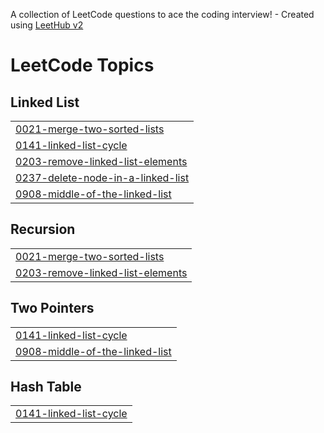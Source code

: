 A collection of LeetCode questions to ace the coding interview! - Created using [LeetHub v2](https://github.com/arunbhardwaj/LeetHub-2.0)
<!---LeetCode Topics Start-->
# LeetCode Topics
## Linked List
|  |
| ------- |
| [0021-merge-two-sorted-lists](https://github.com/Palakmeena/Leetcode/tree/master/0021-merge-two-sorted-lists) |
| [0141-linked-list-cycle](https://github.com/Palakmeena/Leetcode/tree/master/0141-linked-list-cycle) |
| [0203-remove-linked-list-elements](https://github.com/Palakmeena/Leetcode/tree/master/0203-remove-linked-list-elements) |
| [0237-delete-node-in-a-linked-list](https://github.com/Palakmeena/Leetcode/tree/master/0237-delete-node-in-a-linked-list) |
| [0908-middle-of-the-linked-list](https://github.com/Palakmeena/Leetcode/tree/master/0908-middle-of-the-linked-list) |
## Recursion
|  |
| ------- |
| [0021-merge-two-sorted-lists](https://github.com/Palakmeena/Leetcode/tree/master/0021-merge-two-sorted-lists) |
| [0203-remove-linked-list-elements](https://github.com/Palakmeena/Leetcode/tree/master/0203-remove-linked-list-elements) |
## Two Pointers
|  |
| ------- |
| [0141-linked-list-cycle](https://github.com/Palakmeena/Leetcode/tree/master/0141-linked-list-cycle) |
| [0908-middle-of-the-linked-list](https://github.com/Palakmeena/Leetcode/tree/master/0908-middle-of-the-linked-list) |
## Hash Table
|  |
| ------- |
| [0141-linked-list-cycle](https://github.com/Palakmeena/Leetcode/tree/master/0141-linked-list-cycle) |
<!---LeetCode Topics End-->